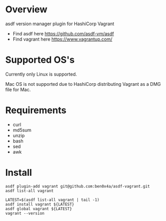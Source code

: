 # Overview

asdf version manager plugin for HashiCorp Vagrant

- Find asdf here    https://github.com/asdf-vm/asdf
- Find vagrant here https://www.vagrantup.com/


# Supported OS's

Currently only Linux is supported.

Mac OS is not supported due to HashiCorp distributing Vagrant as a DMG
file for Mac.


# Requirements

- curl
- md5sum
- unzip
- bash
- sed
- awk


# Install

    asdf plugin-add vagrant git@github.com:ben0x4a/asdf-vagrant.git
    asdf list-all vagrant
    
    LATEST=$(asdf list-all vagrant | tail -1)
    asdf install vagrant ${LATEST}
    asdf global vagrant ${LATEST}
    vagrant --version

